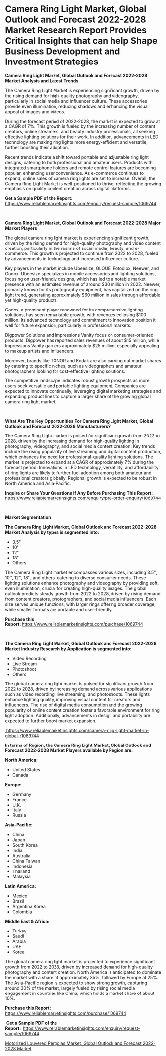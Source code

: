 <p><h1>Camera Ring Light Market, Global Outlook and Forecast 2022-2028 Market Research Report Provides Critical Insights that can help Shape Business Development and Investment Strategies</h1></p><p><strong>Camera Ring Light Market, Global Outlook and Forecast 2022-2028 Market Analysis and Latest Trends</strong></p>
<p><p>The Camera Ring Light Market is experiencing significant growth, driven by the rising demand for high-quality photography and videography, particularly in social media and influencer culture. These accessories provide even illumination, reducing shadows and enhancing the visual appeal of images and videos. </p><p>During the forecast period of 2022-2028, the market is expected to grow at a CAGR of 7%. This growth is fueled by the increasing number of content creators, online streamers, and beauty industry professionals, all seeking effective lighting solutions for their work. In addition, advancements in LED technology are making ring lights more energy-efficient and versatile, further boosting their adoption.</p><p>Recent trends indicate a shift toward portable and adjustable ring light designs, catering to both professional and amateur users. Products with integrated smartphone holders and remote control features are becoming popular, enhancing user convenience. As e-commerce continues to expand, online sales of camera ring lights are set to increase. Overall, the Camera Ring Light Market is well-positioned to thrive, reflecting the growing emphasis on quality content creation across digital platforms.</p></p>
<p><strong>Get a Sample PDF of the Report:&nbsp;</strong> <a href="https://www.reliablemarketinsights.com/enquiry/request-sample/1069744?utm_campaign=3212&utm_medium=2&utm_source=Github&utm_content=ia&utm_term=21032025&utm_id=camera-ring-light-market-global-outlook-and-forecast-2022-2028">https://www.reliablemarketinsights.com/enquiry/request-sample/1069744</a></p>
<p>&nbsp;</p>
<p><strong>Camera Ring Light Market, Global Outlook and Forecast 2022-2028 Major Market Players</strong></p>
<p><p>The global camera ring light market is experiencing significant growth, driven by the rising demand for high-quality photography and video content creation, particularly in the realms of social media, beauty, and e-commerce. This growth is projected to continue from 2022 to 2028, fueled by advancements in technology and increased influencer culture.</p><p>Key players in the market include Ubeesize, GLOUE, Fotodiox, Neewer, and Godox. Ubeesize specializes in mobile accessories and lighting solutions, focusing on user-friendly designs, which has led to a notable market presence with an estimated revenue of around $30 million in 2022. Neewer, primarily known for its photography equipment, has capitalized on the ring light trend, generating approximately $60 million in sales through affordable yet high-quality products.</p><p>Godox, a prominent player renowned for its comprehensive lighting solutions, has seen remarkable growth, with revenues eclipsing $100 million. Its advanced technology and commitment to innovation position it well for future expansion, particularly in professional markets.</p><p>Digpower Solutions and Impressions Vanity focus on consumer-oriented products. Digpower has reported sales revenues of about $15 million, while Impressions Vanity garners approximately $25 million, especially appealing to makeup artists and influencers.</p><p>Moreover, brands like TONOR and Kodak are also carving out market shares by catering to specific niches, such as videographers and amateur photographers looking for cost-effective lighting solutions.</p><p>The competitive landscape indicates robust growth prospects as more users seek versatile and portable lighting equipment. Companies are expected to innovate continually, leveraging digital marketing strategies and expanding product lines to capture a larger share of the growing global camera ring light market.</p></p>
<p>&nbsp;</p>
<p><strong>What Are The Key Opportunities For Camera Ring Light Market, Global Outlook and Forecast 2022-2028 Manufacturers?</strong></p>
<p><p>The Camera Ring Light market is poised for significant growth from 2022 to 2028, driven by the increasing demand for high-quality lighting in photography, videography, and social media content creation. Key trends include the rising popularity of live streaming and digital content production, which enhances the need for professional-quality lighting solutions. The market is projected to expand at a CAGR of approximately 7% during the forecast period. Innovations in LED technology, versatility, and affordability of ring lights are likely to further fuel adoption among both amateur and professional creators globally. Regional growth is expected to be robust in North America and Asia-Pacific.</p></p>
<p><strong>Inquire or Share Your Questions If Any Before Purchasing This Report:</strong> <a href="https://www.reliablemarketinsights.com/enquiry/pre-order-enquiry/1069744?utm_campaign=3212&utm_medium=2&utm_source=Github&utm_content=ia&utm_term=21032025&utm_id=camera-ring-light-market-global-outlook-and-forecast-2022-2028">https://www.reliablemarketinsights.com/enquiry/pre-order-enquiry/1069744</a></p>
<p>&nbsp;</p>
<p><strong>Market Segmentation</strong></p>
<p><strong>The Camera Ring Light Market, Global Outlook and Forecast 2022-2028 Market Analysis by types is segmented into:</strong></p>
<p><ul><li>3.5''</li><li>10''</li><li>12''</li><li>18''</li><li>Others</li></ul></p>
<p><p>The Camera Ring Light market encompasses various sizes, including 3.5'', 10'', 12'', 18'', and others, catering to diverse consumer needs. These lighting solutions enhance photography and videography by providing soft, even illumination, crucial for creating high-quality images. The global outlook predicts steady growth from 2022 to 2028, driven by rising demand from content creators, photographers, and social media influencers. Each size serves unique functions, with larger rings offering broader coverage, while smaller formats are portable and user-friendly.</p></p>
<p><strong>Purchase this Report:&nbsp;</strong><a href="https://www.reliablemarketinsights.com/purchase/1069744?utm_campaign=3212&utm_medium=2&utm_source=Github&utm_content=ia&utm_term=21032025&utm_id=camera-ring-light-market-global-outlook-and-forecast-2022-2028">https://www.reliablemarketinsights.com/purchase/1069744</a></p>
<p>&nbsp;</p>
<p><strong>The Camera Ring Light Market, Global Outlook and Forecast 2022-2028 Market Industry Research by Application is segmented into:</strong></p>
<p><ul><li>Video Recording</li><li>Live Stream</li><li>Photoshoot</li><li>Others</li></ul></p>
<p><p>The global camera ring light market is poised for significant growth from 2022 to 2028, driven by increasing demand across various applications such as video recording, live streaming, and photoshoots. These lights enhance lighting quality, improving visual content for creators and influencers. The rise of digital media consumption and the growing popularity of online content creation foster a favorable environment for ring light adoption. Additionally, advancements in design and portability are expected to further boost market expansion.</p></p>
<p><a href="https://www.reliablemarketinsights.com/camera-ring-light-market-in-global-r1069744?utm_campaign=3212&utm_medium=2&utm_source=Github&utm_content=ia&utm_term=21032025&utm_id=camera-ring-light-market-global-outlook-and-forecast-2022-2028">&nbsp;https://www.reliablemarketinsights.com/camera-ring-light-market-in-global-r1069744</a></p>
<p><strong>In terms of Region, the Camera Ring Light Market, Global Outlook and Forecast 2022-2028 Market Players available by Region are:</strong></p>
<p>
    <p> <strong> North America: </strong>
        <ul>
            <li>United States</li>
            <li>Canada</li>
        </ul>
        </p> 
    <p> <strong> Europe: </strong>
        <ul>
            <li>Germany</li>
            <li>France</li>
            <li>U.K.</li>
            <li>Italy</li>
            <li>Russia</li>
        </ul>
        </p> 
    <p> <strong> Asia-Pacific: </strong>
        <ul>
            <li>China</li>
            <li>Japan</li>
            <li>South Korea</li>
            <li>India</li>
            <li>Australia</li>
            <li>China Taiwan</li>
            <li>Indonesia</li>
            <li>Thailand</li>
            <li>Malaysia</li>
        </ul>
        </p> 
    <p> <strong> Latin America: </strong>
        <ul>
            <li>Mexico</li>
            <li>Brazil</li>
            <li>Argentina Korea</li>
            <li>Colombia</li>
        </ul>
        </p> 
    <p> <strong> Middle East & Africa: </strong>
        <ul>
            <li>Turkey</li>
            <li>Saudi</li>
            <li>Arabia</li>
            <li>UAE</li>
            <li>Korea</li>
        </ul>
    </p>
    </p>
<p><p>The global camera ring light market is projected to experience significant growth from 2022 to 2028, driven by increased demand for high-quality photography and content creation. North America is anticipated to dominate the market with a share of approximately 35%, followed by Europe at 25%. The Asia-Pacific region is expected to show strong growth, capturing around 30% of the market, largely fueled by rising social media engagement in countries like China, which holds a market share of about 10%.</p></p>
<p><strong>Purchase this Report: </strong><a href="https://www.reliablemarketinsights.com/purchase/1069744?utm_campaign=3212&utm_medium=2&utm_source=Github&utm_content=ia&utm_term=21032025&utm_id=camera-ring-light-market-global-outlook-and-forecast-2022-2028">https://www.reliablemarketinsights.com/purchase/1069744</a></p>
<p>&nbsp;<strong>Get a Sample PDF of the Report:&nbsp;&nbsp;</strong><a href="https://www.reliablemarketinsights.com/enquiry/request-sample/1069744?utm_campaign=3212&utm_medium=2&utm_source=Github&utm_content=ia&utm_term=21032025&utm_id=camera-ring-light-market-global-outlook-and-forecast-2022-2028">https://www.reliablemarketinsights.com/enquiry/request-sample/1069744</a></p>
<p><strong></strong></p>
<p><p><a href="https://github.com/thanenegenqa/Market-Research-Report-List-1/blob/main/motorized-louvered-pergolas-market-global-outlook-and-forecast-2022-2028-market.md?utm_campaign=3212&utm_medium=2&utm_source=Github&utm_content=ia&utm_term=21032025&utm_id=camera-ring-light-market-global-outlook-and-forecast-2022-2028">Motorized Louvered Pergolas Market, Global Outlook and Forecast 2022-2028 Market</a></p></p>